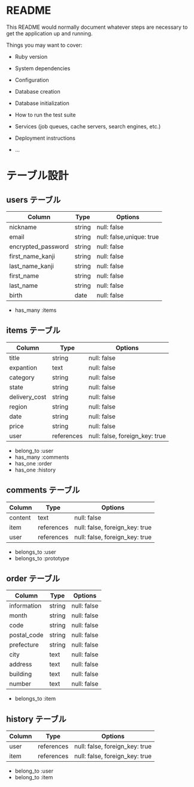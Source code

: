 # README

This README would normally document whatever steps are necessary to get the
application up and running.

Things you may want to cover:

* Ruby version

* System dependencies

* Configuration

* Database creation

* Database initialization

* How to run the test suite

* Services (job queues, cache servers, search engines, etc.)

* Deployment instructions

* ...

# テーブル設計

## users テーブル

| Column             | Type   | Options                  |
| ------------------ | ------ | ------------------------ |
| nickname           | string | null: false              |
| email              | string | null: false,unique: true |
| encrypted_password | string | null: false              |
| first_name_kanji   | string | null: false              |
| last_name_kanji    | string | null: false              |
| first_name         | string | null: false              |
| last_name          | string | null: false              |
| birth              | date   | null: false              |

- has_many :items

## items テーブル

| Column       | Type       | Options                        |
| ------------ | ---------- | ------------------------------ |
| title        | string     | null: false                    |
| expantion    | text       | null: false                    |
| category     | string     | null: false                    |
| state        | string     | null: false                    |
| delivery_cost| string     | null: false                    |
| region       | string     | null: false                    |
| date         | string     | null: false                    |
| price        | string     | null: false                    |
| user         | references | null: false, foreign_key: true |

- belong_to :user
- has_many :comments
- has_one :order
- has_one :history

## comments テーブル

| Column      | Type       | Options                        |
| ----------- | ---------- | ------------------------------ |
| content     | text       | null: false                    |
| item        | references | null: false, foreign_key: true |
| user        | references | null: false, foreign_key: true |

- belongs_to :user
- belongs_to :prototype

## order テーブル

| Column      | Type       | Options                        |
| ----------- | ---------- | ------------------------------ |
| information | string     | null: false                    |
| month       | string     | null: false                    |
| code        | string     | null: false                    |
| postal_code | string     | null: false                    |
| prefecture  | string     | null: false                    |
| city        | text       | null: false                    |
| address     | text       | null: false                    |
| building    | text       | null: false                    |
| number      | text       | null: false                    |

- belongs_to :item

## history テーブル

| Column      | Type       | Options                        |
| ----------- | ---------- | ------------------------------ |
| user        | references | null: false, foreign_key: true |
| item        | references | null: false, foreign_key: true |

- belong_to :user
- belong_to :item